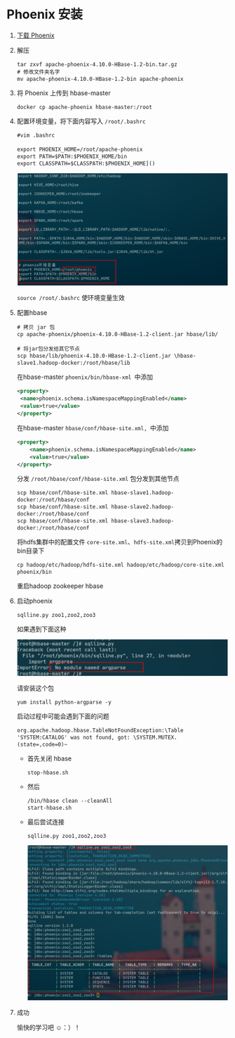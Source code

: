 # Phoenix 安装

1. [下载 Phoenix](http://archive.apache.org/dist/phoenix/apache-phoenix-4.10.0-HBase-1.2/bin/apache-phoenix-4.10.0-HBase-1.2-bin.tar.gz) 

2. 解压

   ```shell
   tar zxvf apache-phoenix-4.10.0-HBase-1.2-bin.tar.gz 
   # 修改文件夹名字
   mv apache-phoenix-4.10.0-HBase-1.2-bin apache-phoenix
   ```

3. 将 Phoenix 上传到 hbase-master

   ```shell
   docker cp apache-phoenix hbase-master:/root
   ```

4. 配置环境变量，将下面内容写入 `/root/.bashrc`

   ```shell
   #vim .bashrc
   
   export PHOENIX_HOME=/root/apache-phoenix
   export PATH=$PATH:$PHOENIX_HOME/bin
   export CLASSPATH=$CLASSPATH:$PHOENIX_HOME]()
   ```

   ![phoenix-bashrc](./images/phoenix-bashrc.png)

   `source /root/.bashrc`  使环境变量生效

5. 配置hbase

   ```shell
   # 拷贝 jar 包
   cp apache-phoenix/phoenix-4.10.0-HBase-1.2-client.jar hbase/lib/
   
   # 将jar包分发给其它节点
   scp hbase/lib/phoenix-4.10.0-HBase-1.2-client.jar \hbase-slave1.hadoop-docker:/root/hbase/lib
   ```

   在hbase-master `phoenix/bin/hbase-xml `中添加

   ```xml
   <property>
   	<name>phoenix.schema.isNamespaceMappingEnabled</name>
   	<value>true</value>
   </property>
   ```

   在hbase-master `hbase/conf/hbase-site.xml, `中添加

   ```xml
   <property>
       <name>phoenix.schema.isNamespaceMappingEnabled</name>
       <value>true</value>
   </property>
   ```

   分发 `/root/hbase/conf/hbase-site.xml` 包分发到其他节点

   ```shell
   scp hbase/conf/hbase-site.xml hbase-slave1.hadoop-docker:/root/hbase/conf
   scp hbase/conf/hbase-site.xml hbase-slave2.hadoop-docker:/root/hbase/conf
   scp hbase/conf/hbase-site.xml hbase-slave3.hadoop-docker:/root/hbase/conf
   ```

   将hdfs集群中的配置文件 `core-site.xml`、`hdfs-site.xml`拷贝到Phoenix的bin目录下

   ```shell
   cp hadoop/etc/hadoop/hdfs-site.xml hadoop/etc/hadoop/core-site.xml phoenix/bin
   ```

   重启hadoop zookeeper hbase

   

6. 启动phoenix

   ```shell
   sqlline.py zoo1,zoo2,zoo3
   ```

   如果遇到下面这种

   ![sqqlline-nomodule](./images/sqlline-nomodule.png)

   请安装这个包

   ```shell
   yum install python-argparse -y
   ```

   启动过程中可能会遇到下面的问题

   ```shell
   org.apache.hadoop.hbase.TableNotFoundException:\Table 'SYSTEM:CATALOG' was not found, got: \SYSTEM.MUTEX. (state=,code=0)~
   ```

   - 首先关闭 hbase

     ```shell
     stop-hbase.sh
     ```

   - 然后

     ```shell
     /bin/hbase clean --cleanAll
     start-hbase.sh
     ```

   - 最后尝试连接

     ```shell
     sqlline.py zoo1,zoo2,zoo3
     ```

     ![sqlline-ss](./images/sqlline-ss.png)



7. 成功

   愉快的学习吧 ☺：）！